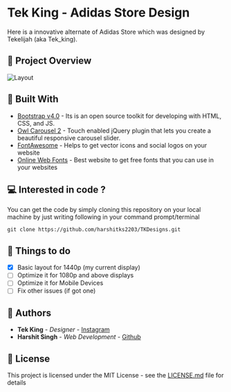 # Tek King - Adidas Store Design
Here is a innovative alternate of Adidas Store which was designed by Tekelijah (aka Tek_king). 

##  :mag_right: Project Overview
![Layout](https://harshitks2203.github.io/TKDesigns/design/ui_overview.jpg)

##  :wrench: Built With
* [Bootstrap v4.0](https://getbootstrap.com/docs/4.0/getting-started/introduction/) - Its is an open source toolkit for developing with HTML, CSS, and JS.
* [Owl Carousel 2](https://owlcarousel2.github.io/OwlCarousel2/) - Touch enabled jQuery plugin that lets you create a beautiful responsive carousel slider.
* [FontAwesome](https://fontawesome.com/) - Helps to get vector icons and social logos on your website
* [Online Web Fonts](https://www.onlinewebfonts.com/) - Best website to get free fonts that you can use in your websites

##   :computer: Interested in code ?

You can get the code by simply cloning this repository on your local machine by just writing following in your command prompt/terminal
```
git clone https://github.com/harshitks2203/TKDesigns.git
```

##  :checkered_flag: Things to do
- [x] Basic layout for 1440p (my current display)
- [ ] Optimize it for 1080p and above displays 
- [ ] Optimize it for Mobile Devices
- [ ] Fix other issues (if got one)

##  :busts_in_silhouette: Authors

* **Tek King** - *Designer* - [Instagram](http://instagram.com/tek_king/)
* **Harshit Singh** - *Web Development* - [Github](https://github.com/harshitks2203)

##  :page_facing_up: License

This project is licensed under the MIT License - see the [LICENSE.md](LICENSE.md) file for details